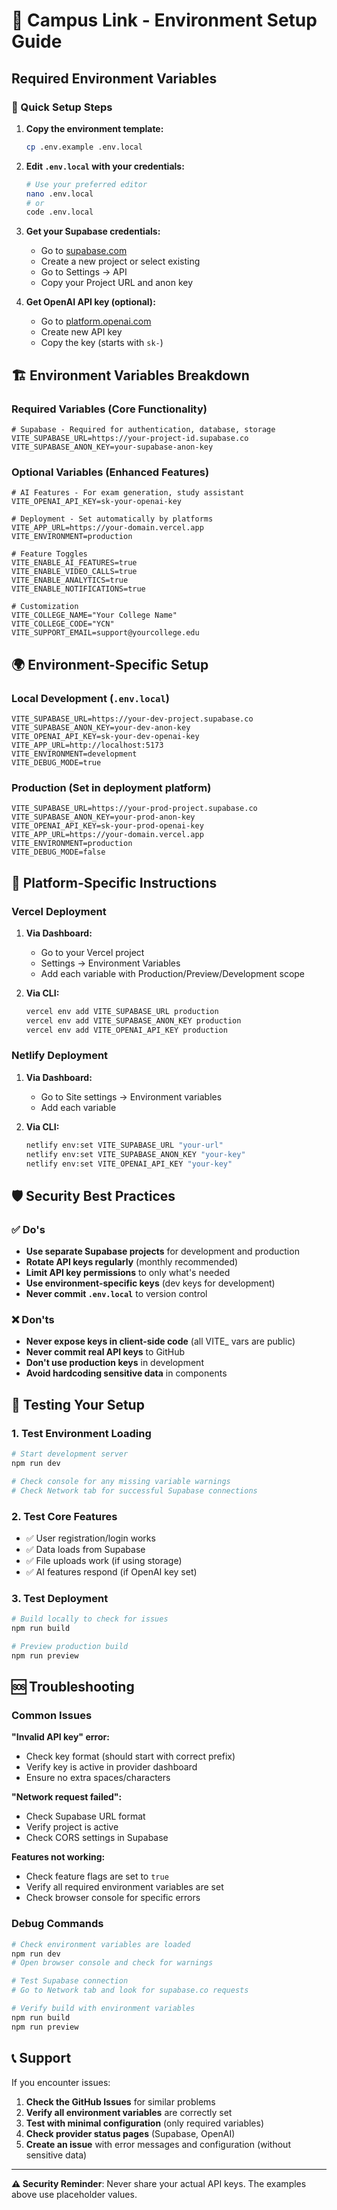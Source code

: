 # 🔐 Campus Link - Environment Setup Guide

## Required Environment Variables

### 🚀 Quick Setup Steps

1. **Copy the environment template:**
   ```bash
   cp .env.example .env.local
   ```

2. **Edit `.env.local` with your credentials:**
   ```bash
   # Use your preferred editor
   nano .env.local
   # or
   code .env.local
   ```

3. **Get your Supabase credentials:**
   - Go to [supabase.com](https://supabase.com)
   - Create a new project or select existing
   - Go to Settings → API
   - Copy your Project URL and anon key

4. **Get OpenAI API key (optional):**
   - Go to [platform.openai.com](https://platform.openai.com/api-keys)
   - Create new API key
   - Copy the key (starts with `sk-`)

## 🏗️ Environment Variables Breakdown

### Required Variables (Core Functionality)

```env
# Supabase - Required for authentication, database, storage
VITE_SUPABASE_URL=https://your-project-id.supabase.co
VITE_SUPABASE_ANON_KEY=your-supabase-anon-key
```

### Optional Variables (Enhanced Features)

```env
# AI Features - For exam generation, study assistant
VITE_OPENAI_API_KEY=sk-your-openai-key

# Deployment - Set automatically by platforms
VITE_APP_URL=https://your-domain.vercel.app
VITE_ENVIRONMENT=production

# Feature Toggles
VITE_ENABLE_AI_FEATURES=true
VITE_ENABLE_VIDEO_CALLS=true
VITE_ENABLE_ANALYTICS=true
VITE_ENABLE_NOTIFICATIONS=true

# Customization
VITE_COLLEGE_NAME="Your College Name"
VITE_COLLEGE_CODE="YCN"
VITE_SUPPORT_EMAIL=support@yourcollege.edu
```

## 🌍 Environment-Specific Setup

### Local Development (`.env.local`)

```env
VITE_SUPABASE_URL=https://your-dev-project.supabase.co
VITE_SUPABASE_ANON_KEY=your-dev-anon-key
VITE_OPENAI_API_KEY=sk-your-dev-openai-key
VITE_APP_URL=http://localhost:5173
VITE_ENVIRONMENT=development
VITE_DEBUG_MODE=true
```

### Production (Set in deployment platform)

```env
VITE_SUPABASE_URL=https://your-prod-project.supabase.co
VITE_SUPABASE_ANON_KEY=your-prod-anon-key
VITE_OPENAI_API_KEY=sk-your-prod-openai-key
VITE_APP_URL=https://your-domain.vercel.app
VITE_ENVIRONMENT=production
VITE_DEBUG_MODE=false
```

## 🔧 Platform-Specific Instructions

### Vercel Deployment

1. **Via Dashboard:**
   - Go to your Vercel project
   - Settings → Environment Variables
   - Add each variable with Production/Preview/Development scope

2. **Via CLI:**
   ```bash
   vercel env add VITE_SUPABASE_URL production
   vercel env add VITE_SUPABASE_ANON_KEY production
   vercel env add VITE_OPENAI_API_KEY production
   ```

### Netlify Deployment

1. **Via Dashboard:**
   - Go to Site settings → Environment variables
   - Add each variable

2. **Via CLI:**
   ```bash
   netlify env:set VITE_SUPABASE_URL "your-url"
   netlify env:set VITE_SUPABASE_ANON_KEY "your-key"
   netlify env:set VITE_OPENAI_API_KEY "your-key"
   ```

## 🛡️ Security Best Practices

### ✅ Do's

- **Use separate Supabase projects** for development and production
- **Rotate API keys regularly** (monthly recommended)
- **Limit API key permissions** to only what's needed
- **Use environment-specific keys** (dev keys for development)
- **Never commit `.env.local`** to version control

### ❌ Don'ts

- **Never expose keys in client-side code** (all VITE_ vars are public)
- **Never commit real API keys** to GitHub
- **Don't use production keys** in development
- **Avoid hardcoding sensitive data** in components

## 🧪 Testing Your Setup

### 1. Test Environment Loading

```bash
# Start development server
npm run dev

# Check console for any missing variable warnings
# Check Network tab for successful Supabase connections
```

### 2. Test Core Features

- ✅ User registration/login works
- ✅ Data loads from Supabase
- ✅ File uploads work (if using storage)
- ✅ AI features respond (if OpenAI key set)

### 3. Test Deployment

```bash
# Build locally to check for issues
npm run build

# Preview production build
npm run preview
```

## 🆘 Troubleshooting

### Common Issues

**"Invalid API key" error:**
- Check key format (should start with correct prefix)
- Verify key is active in provider dashboard
- Ensure no extra spaces/characters

**"Network request failed":**
- Check Supabase URL format
- Verify project is active
- Check CORS settings in Supabase

**Features not working:**
- Check feature flags are set to `true`
- Verify all required environment variables are set
- Check browser console for specific errors

### Debug Commands

```bash
# Check environment variables are loaded
npm run dev
# Open browser console and check for warnings

# Test Supabase connection
# Go to Network tab and look for supabase.co requests

# Verify build with environment variables
npm run build
npm run preview
```

## 📞 Support

If you encounter issues:

1. **Check the GitHub Issues** for similar problems
2. **Verify all environment variables** are correctly set
3. **Test with minimal configuration** (only required variables)
4. **Check provider status pages** (Supabase, OpenAI)
5. **Create an issue** with error messages and configuration (without sensitive data)

---

**⚠️ Security Reminder**: Never share your actual API keys. The examples above use placeholder values.